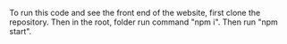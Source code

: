 To run this code and see the front end of the website, first clone the repository. Then in the root, folder run command "npm i". Then run "npm start".

